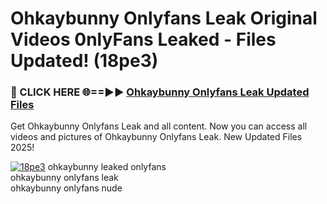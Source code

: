 # Ohkaybunny Onlyfans Leak Original Videos 0nlyFans Leaked - Files Updated! (18pe3)

<h3>🔴 CLICK HERE 🌐==►► <a href="https://tinyurl.com/2jnfzry5" rel="nofollow">Ohkaybunny Onlyfans Leak Updated Files</a></h3>

Get Ohkaybunny Onlyfans Leak and all content. Now you can access all videos and pictures of Ohkaybunny Onlyfans Leak. New Updated Files 2025!

[![18pe3](https://i.imgur.com/GyGTBgg.gif)](https://tinyurl.com/2jnfzry5)
ohkaybunny leaked onlyfans<br>
ohkaybunny onlyfans leak<br>
ohkaybunny onlyfans nude